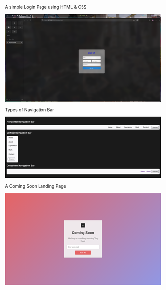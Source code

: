 A simple Login Page using HTML & CSS

![Screenshot](./assets/images/screenshot.png)


Types of Navigation Bar

![Navigation-Bar](./assets/images/nav.png)


A Coming Soon Landing Page

![Coming-Soon](./assets/images/Coming-Soon.png)
